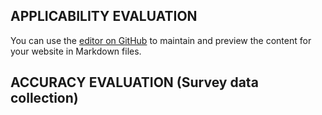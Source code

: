 ## APPLICABILITY EVALUATION
You can use the [editor on GitHub](https://github.com/johnatan-si/icgse-2019/edit/master/README.md) to maintain and preview the content for your website in Markdown files.

## ACCURACY EVALUATION (Survey data collection)

